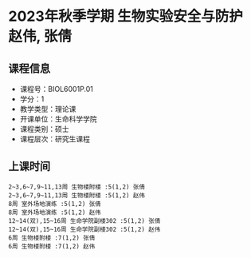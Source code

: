 # 2023年秋季学期 生物实验安全与防护 赵伟, 张倩






## 课程信息

- 课程号：BIOL6001P.01
- 学分：1
- 教学类型：理论课
- 开课单位：生命科学学院
- 课程类别：硕士
- 课程层次：研究生课程

## 上课时间

```
2~3,6~7,9~11,13周 生物楼附楼 :5(1,2) 张倩
2~3,6~7,9~11,13周 生物楼附楼 :5(1,2) 赵伟
8周 室外场地演练 :5(1,2) 张倩
8周 室外场地演练 :5(1,2) 赵伟
12~14(双),15~16周 生命学院副楼302 :5(1,2) 张倩
12~14(双),15~16周 生命学院副楼302 :5(1,2) 赵伟
6周 生物楼附楼 :7(1,2) 张倩
6周 生物楼附楼 :7(1,2) 赵伟
```

